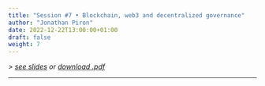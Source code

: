```yaml
---
title: "Session #7 • Blockchain, web3 and decentralized governance"
author: "Jonathan Piron"
date: 2022-12-22T13:00:00+01:00
draft: false
weight: 7
---
```


_> [see slides](/slides/session7.htm) or [download .pdf](/files/LSPRI2224_slides_session7.pdf)_

---